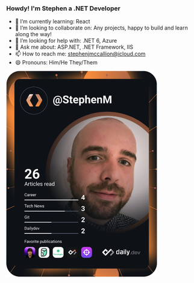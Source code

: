 ### Howdy! I'm Stephen a .NET Developer

<!--
**StephenMcCallion/StephenMcCallion** is a ✨ _special_ ✨ repository because its `README.md` (this file) appears on your GitHub profile.
Here are some ideas to get you started:
-->

- 🌱 I’m currently learning: React
- 👯 I’m looking to collaborate on: Any projects, happy to build and learn along the way!
- 🤔 I’m looking for help with: .NET 6, Azure
- 💬 Ask me about: ASP.NET, .NET Framework, IIS
- 📫 How to reach me: stephenjmccallion@icloud.com
- 😄 Pronouns: Him/He They/Them

<a href="https://app.daily.dev/DailyDevTips"><img src="https://github.com/StephenMcCallion/StephenMcCallion/blob/main/devcard.svg" width="400" alt="Stephen McCallion's Dev Card"/></a>
